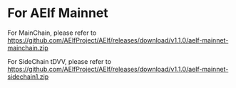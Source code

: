# For AElf Mainnet

For MainChain, please refer to https://github.com/AElfProject/AElf/releases/download/v1.1.0/aelf-mainnet-mainchain.zip

For SideChain tDVV, please refer to https://github.com/AElfProject/AElf/releases/download/v1.1.0/aelf-mainnet-sidechain1.zip

